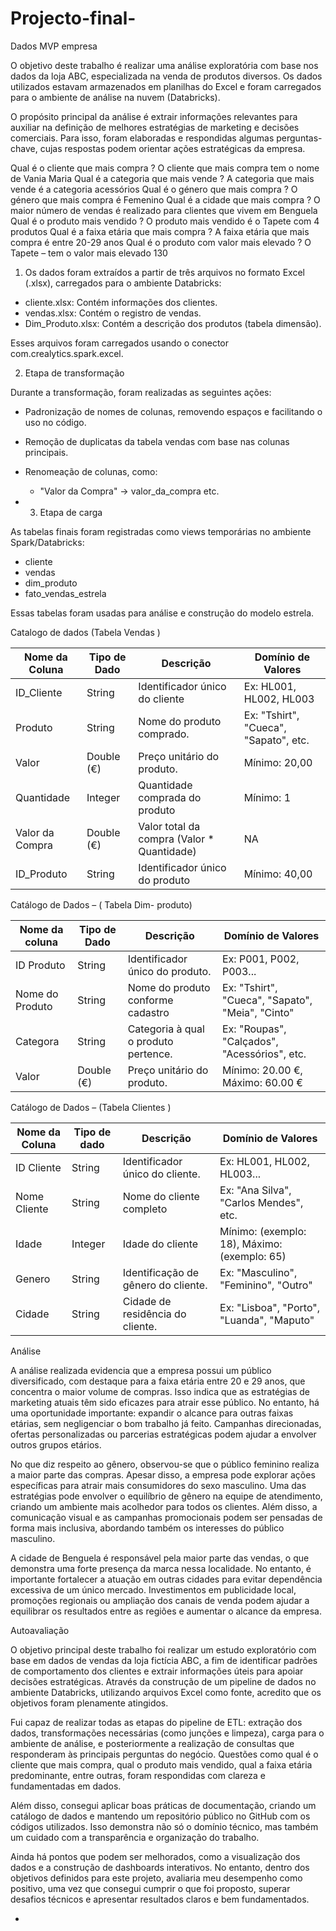 # Projecto-final-
Dados MVP empresa

O objetivo deste trabalho é realizar uma análise exploratória com base nos dados da loja ABC, especializada na venda de produtos diversos. Os dados utilizados estavam armazenados em planilhas do Excel e foram carregados para o ambiente de análise na nuvem (Databricks).

O propósito principal da análise é extrair informações relevantes para auxiliar na definição de melhores estratégias de marketing e decisões comerciais. Para isso, foram elaboradas e respondidas algumas perguntas-chave, cujas respostas podem orientar ações estratégicas da empresa.

Qual é o cliente que mais compra ?
O cliente que mais compra tem o nome de Vania Maria
Qual é a categoria que mais vende ?
A categoria que mais vende é a categoria acessórios
Qual é o género que mais compra ?
O género que mais compra é Femenino
Qual é a cidade que mais compra ?
O maior número de vendas é realizado para clientes que vivem em Benguela
Qual é o produto mais vendido ?
O produto mais vendido é o Tapete com 4 produtos 
Qual é a faixa etária que mais compra ?
A faixa etária que mais compra é entre 20-29 anos
Qual é o produto com valor mais elevado ?
O Tapete – tem o valor mais elevado  130


1) Os dados foram extraídos a partir de três arquivos no formato Excel (.xlsx), carregados para o ambiente Databricks:

- cliente.xlsx: Contém informações dos clientes.
- vendas.xlsx: Contém o registro de vendas.
- Dim_Produto.xlsx: Contém a descrição dos produtos (tabela dimensão).

Esses arquivos foram carregados usando o conector com.crealytics.spark.excel.


2)	  Etapa de transformação 

Durante a transformação, foram realizadas as seguintes ações:

- Padronização de nomes de colunas, removendo espaços e facilitando o uso no código.
- Remoção de duplicatas da tabela vendas com base nas colunas principais.
- Renomeação de colunas, como:
  - "Valor da Compra" → valor_da_compra etc.
 
- 3)	Etapa de carga 

As tabelas finais foram registradas como views temporárias no ambiente Spark/Databricks:

- cliente
- vendas
- dim_produto
- fato_vendas_estrela

Essas tabelas foram usadas para análise e construção do modelo estrela.



Catalogo de dados (Tabela Vendas )

Nome da Coluna   | Tipo de Dado  | Descrição |Domínio de Valores |
|----------------|---------------|-----------|-------------------|
ID_Cliente       |  String       | Identificador único do cliente| Ex: HL001, HL002, HL003
Produto          |  String       | Nome do produto comprado.     |Ex: "Tshirt", "Cueca", "Sapato", etc.
Valor            |  Double (€)   | Preço unitário do produto.    |Mínimo: 20,00
Quantidade       | Integer       | Quantidade comprada do produto|Mínimo: 1
Valor da Compra  | Double (€)    |  Valor total da compra (Valor * Quantidade)|NA
ID_Produto       | String        | Identificador único do produto |Mínimo: 40,00

 Catálogo de Dados – ( Tabela Dim- produto)

Nome da coluna  | Tipo de Dado  | Descrição| Domínio de Valores |
|-------------- |---------------|----------|--------------------|
ID Produto      | String        |Identificador único do produto.| Ex: P001, P002, P003...
Nome do Produto | String        |Nome do produto conforme cadastro| Ex: "Tshirt", "Cueca", "Sapato", "Meia", "Cinto"
Categora        | String        | Categoria à qual o produto pertence.|Ex: "Roupas", "Calçados", "Acessórios", etc.
Valor           | Double (€)    |Preço unitário do produto.| Mínimo: 20.00 €, Máximo: 60.00 €


Catálogo de Dados – (Tabela Clientes )

Nome da Coluna | Tipo de dado   | Descrição | Domínio de Valores|
|--------------|----------------|-----------|-------------------|
ID Cliente     | String         |Identificador único do cliente.| Ex: HL001, HL002, HL003...
Nome Cliente   | String         | Nome do cliente completo      | Ex: "Ana Silva", "Carlos Mendes", etc.
Idade          | Integer        |Idade do cliente               | Mínimo: (exemplo: 18), Máximo: (exemplo: 65)
Genero         | String         |Identificação de gênero do cliente.| Ex: "Masculino", "Feminino", "Outro"
Cidade         | String         |Cidade de residência do cliente.|Ex: "Lisboa", "Porto", "Luanda", "Maputo"


 Análise

 A análise realizada evidencia que a empresa possui um público diversificado, com destaque para a faixa etária entre 20 e 29 anos, que concentra o maior volume de compras. Isso indica que as estratégias de marketing atuais têm sido eficazes para atrair esse público. No entanto, há uma oportunidade importante: expandir o alcance para outras faixas etárias, sem negligenciar o bom trabalho já feito. Campanhas direcionadas, ofertas personalizadas ou parcerias estratégicas podem ajudar a envolver outros grupos etários.

No que diz respeito ao gênero, observou-se que o público feminino realiza a maior parte das compras. Apesar disso, a empresa pode explorar ações específicas para atrair mais consumidores do sexo masculino. Uma das estratégias pode envolver o equilíbrio de gênero na equipe de atendimento, criando um ambiente mais acolhedor para todos os clientes. Além disso, a comunicação visual e as campanhas promocionais podem ser pensadas de forma mais inclusiva, abordando também os interesses do público masculino.

A cidade de Benguela é responsável pela maior parte das vendas, o que demonstra uma forte presença da marca nessa localidade. No entanto, é importante fortalecer a atuação em outras cidades para evitar dependência excessiva de um único mercado. Investimentos em publicidade local, promoções regionais ou ampliação dos canais de venda podem ajudar a equilibrar os resultados entre as regiões e aumentar o alcance da empresa.

Autoavaliação

O objetivo principal deste trabalho foi realizar um estudo exploratório com base em dados de vendas da loja fictícia ABC, a fim de identificar padrões de comportamento dos clientes e extrair informações úteis para apoiar decisões estratégicas. Através da construção de um pipeline de dados no ambiente Databricks, utilizando arquivos Excel como fonte, acredito que os objetivos foram plenamente atingidos.

Fui capaz de realizar todas as etapas do pipeline de ETL: extração dos dados, transformações necessárias (como junções e limpeza), carga para o ambiente de análise, e posteriormente a realização de consultas que responderam às principais perguntas do negócio. Questões como qual é o cliente que mais compra, qual o produto mais vendido, qual a faixa etária predominante, entre outras, foram respondidas com clareza e fundamentadas em dados.

Além disso, consegui aplicar boas práticas de documentação, criando um catálogo de dados e mantendo um repositório público no GitHub com os códigos utilizados. Isso demonstra não só o domínio técnico, mas também um cuidado com a transparência e organização do trabalho.

Ainda há pontos que podem ser melhorados, como a visualização dos dados e a construção de dashboards interativos. No entanto, dentro dos objetivos definidos para este projeto, avaliaria meu desempenho como positivo, uma vez que consegui cumprir o que foi proposto, superar desafios técnicos e apresentar resultados claros e bem fundamentados.


- 

